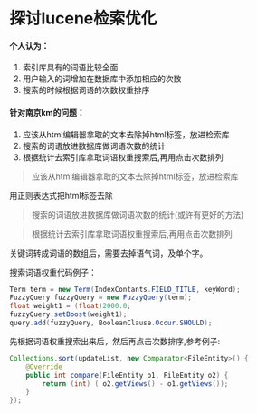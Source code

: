 # 探讨lucene检索优化

#### 个人认为：

1. 索引库具有的词语比较全面
2. 用户输入的词增加在数据库中添加相应的次数
3. 搜索的时候根据词语的次数权重排序



#### 针对南京km的问题：

1. 应该从html编辑器拿取的文本去除掉html标签，放进检索库
2. 搜索的词语放进数据库做词语次数的统计
3. 根据统计去索引库拿取词语权重搜索后,再用点击次数排列



> 应该从html编辑器拿取的文本去除掉html标签，放进检索库

用正则表达式把html标签去除



> 搜索的词语放进数据库做词语次数的统计(或许有更好的方法)





> 根据统计去索引库拿取词语权重搜索后,再用点击次数排列

关键词转成词语的数组后，需要去掉语气词，及单个字。

搜索词语权重代码例子：

```java
Term term = new Term(IndexContants.FIELD_TITLE, keyWord);
FuzzyQuery fuzzyQuery = new FuzzyQuery(term);
float weight1 = (float)2000.0;
fuzzyQuery.setBoost(weight1);
query.add(fuzzyQuery, BooleanClause.Occur.SHOULD);
```

先根据词语权重搜索出来后，然后再点击次数排序,参考例子:

```java
Collections.sort(updateList, new Comparator<FileEntity>() {
    @Override
    public int compare(FileEntity o1, FileEntity o2) {
    	return (int) ( o2.getViews() - o1.getViews());
    }
});
```



